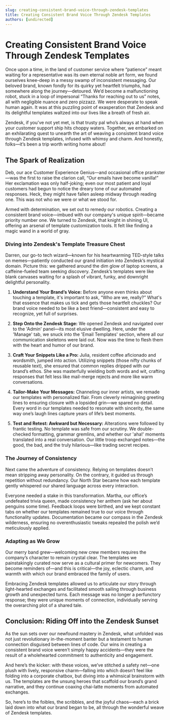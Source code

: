 ```yaml
---
slug: creating-consistent-brand-voice-through-zendesk-templates
title: Creating Consistent Brand Voice Through Zendesk Templates
authors: [undirected]
---
```



# Creating Consistent Brand Voice Through Zendesk Templates

Once upon a time, in the land of customer service where “patience” meant waiting for a representative was its own eternal noble art form, we found ourselves knee-deep in a messy swamp of inconsistent messaging. Our beloved brand, known fondly for its quirky yet heartfelt triumphs, had somewhere along the journey—detoured. We’d become a malfunctioning robot, stuck in a loop of impersonal “Thanks for reaching out to us” notes, all with negligible nuance and zero pizzazz. We were desperate to speak human again. It was at this puzzling point of exasperation that Zendesk and its delightful templates waltzed into our lives like a breath of fresh air.

Zendesk, if you've not yet met, is that trusty pal who’s always at hand when your customer support ship hits choppy waters. Together, we embarked on an exhilarating quest to unearth the art of weaving a consistent brand voice through Zendesk templates, infused with whimsy and charm. And honestly, folks—it’s been a trip worth writing home about!

## The Spark of Realization  

Deb, our ace Customer Experience Genius—and occasional office prankster—was the first to raise the clarion call, “Our emails have become vanilla!” Her exclamation was only half-joking; even our most patient and loyal customers had begun to notice the dreary tone of our automated responses. Heck, they might have fallen asleep midway through reading one. This was not who we were or what we stood for.  

Armed with determination, we set out to remedy our robotics. Creating a consistent brand voice—imbued with our company's unique spirit—became priority number one. We turned to Zendesk, that knight in shining UI, offering an arsenal of template customization tools. It felt like finding a magic wand in a world of gray.

### Diving into Zendesk's Template Treasure Chest

Darren, our go-to tech wizard—known for his heartwarming TED-style talks on memes—patiently conducted our grand initiation into Zendesk’s mystical domain. Picture this: we gathered around the dim glow of laptop screens, a caffeine-fueled team seeking discovery. Zendesk’s templates were like blank canvases waiting for a splash of vibrant, funky, and downright delightful personality. 

1. **Understand Your Brand’s Voice:**
   Before anyone even thinks about touching a template, it's important to ask, “Who are we, really?” What's that essence that makes us tick and gets those heartfelt chuckles? Our brand voice needed to be like a best friend—consistent and easy to recognize, yet full of surprises.

2. **Step Onto the Zendesk Stage:**
   We opened Zendesk and navigated over to the 'Admin' panel—its most elusive dwelling. Here, under the 'Manage' tab, we snuck into the 'Email Templates' section, where all our communication skeletons were laid out. Now was the time to flesh them with the heart and humor of our brand.

3. **Craft Your Snippets Like a Pro:**
   Julia, resident coffee aficionado and wordsmith, jumped into action. Utilizing snippets (those nifty chunks of reusable text), she ensured that common replies dripped with our brand’s ethos. She was masterfully wielding both words and wit, crafting responses that felt less like mail-merge rejects and more like warm conversations.

4. **Tailor-Make Your Messages:**
   Channeling our inner artists, we remade our templates with personalized flair. From cleverly reimagining greeting lines to ensuring closure with a lopsided grin—we spared no detail. Every word in our templates needed to resonate with sincerity, the same way one’s laugh lines capture years of life’s best moments.

5. **Test and Retest: Awkward but Necessary:**
   Alterations were followed by frantic testing. No template was safe from our scrutiny. We double-checked formatting, grammar gremlins, and whether our 'aha!' moments translated into a real conversation. Our little troop exchanged notes—the good, the bad, and the truly hilarious—like trading secret recipes.

### The Journey of Consistency  

Next came the adventure of consistency. Relying on templates doesn’t mean stripping away personality. On the contrary, it guided us through repetition without redundancy. Our North Star became how each template gently whispered our shared language across every interaction.

Everyone needed a stake in this transformation. Martha, our office’s undefeated trivia queen, made consistency her anthem (ask her about penguins some time). Feedback loops were birthed, and we kept constant tabs on whether our templates remained true to our voice through functionality updates. Documentation became our compass in the Zendesk wilderness, ensuring no overenthusiastic tweaks repealed the polish we’d meticulously applied.

### Adapting as We Grow  

Our merry band grew—welcoming new crew members requires the company’s character to remain crystal clear. The templates we painstakingly curated now serve as a cultural primer for newcomers. They become reminders of—and this is critical—the joy, eclectic charm, and warmth with which our brand embraced the family of users.

Embracing Zendesk templates allowed us to articulate our story through light-hearted exchanges and facilitated smooth sailing through business growth and unexpected turns. Each message was no longer a perfunctory response; they were unique moments of connection, individually serving the overarching plot of a shared tale.

## Conclusion: Riding Off into the Zendesk Sunset

As the sun sets over our newfound mastery in Zendesk, what unfolded was not just revolutionary in-the-moment banter but a testament to human connection disguised between lines of code. Our wins in creating a consistent brand voice weren’t simply happy accidents—they were the result of a wholehearted commitment to authenticity and engagement.

And here’s the kicker: with these voices, we’ve stitched a safety net—one plush with lively, responsive charm—falling into which doesn’t feel like folding into a corporate chatbox, but diving into a whimsical brainstorm with us. The templates are the unsung heroes that scaffold our brand’s grand narrative, and they continue coaxing chai-latte moments from automated exchanges.

So, here’s to the foibles, the scribbles, and the joyful chaos—each a brick laid down into what our brand began to be, all through the wonderful weave of Zendesk templates. 